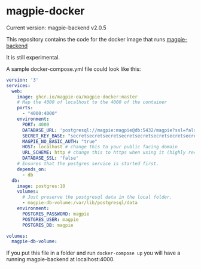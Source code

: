 # magpie-docker

Current version: magpie-backend v2.0.5

This repository contains the code for the docker image that runs [magpie-backend](https://github.com/magpie-ea/magpie-backend)

It is still experimental.

A sample docker-compose.yml file could look like this:

```yml
version: '3'
services:
  web:
    image: ghcr.io/magpie-ea/magpie-docker:master
    # Map the 4000 of localhost to the 4000 of the container
    ports:
      - "4000:4000"
    environment:
      PORT: 4000
      DATABASE_URL: 'postgresql://magpie:magpie@db:5432/magpie?ssl=false' # user:password@host:port/database and ssl=false because we're in docker
      SECRET_KEY_BASE: "secretsecretsecretsecretsecretsecretsecretsecretsecretsecretsecret" # at least 64 chars
      MAGPIE_NO_BASIC_AUTH: "true"
      HOST: localhost # change this to your public facing domain
      URL_SCHEME: http # change this to https when using it (highly recommended)
      DATABASE_SSL: 'false'
    # Ensures that the postgres service is started first.
    depends_on:
      - db
  db:
    image: postgres:10
    volumes:
      # Just preserve the postgresql data in the local folder.
      - magpie-db-volume:/var/lib/postgresql/data
    environment:
      POSTGRES_PASSWORD: magpie
      POSTGRES_USER: magpie
      POSTGRES_DB: magpie

volumes:
  magpie-db-volume:
```

If you put this file in a folder and run `docker-compose up` you will have a running magpie-backend at localhost:4000.
